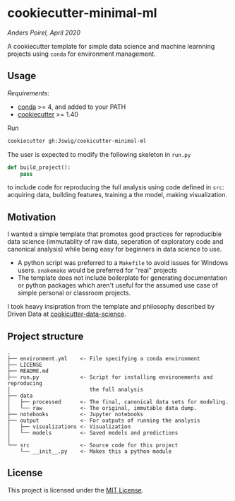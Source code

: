 # cookiecutter-minimal-ml

*Anders Poirel, April 2020*

A cookiecutter template for simple data science  and machine learnning projects using `conda` for environment management.

## Usage

*Requirements*:
- [conda](https://docs.conda.io/en/latest/miniconda.html) >= 4, and added to your PATH
- [cookiecutter](https://cookiecutter.readthedocs.io/en/1.7.0/min) >= 1.40

Run
```bash
cookiecutter gh:Jswig/cookicutter-minimal-ml
```

The user is expected to modify the following skeleton in `run.py` 
```python
def build_project():
    pass
```
to include code for reproducing the full analysis using code defined in `src`: acquiring data, building features, training a the model, making visualization.


## Motivation

I wanted a simple template that promotes good practices for reproducible data science (immutablity of raw data, seperation of exploratory code and canonical analysis) while being easy for beginners in data science to use. 
 - A python script was preferred to a `Makefile` to avoid issues for Windows users. `snakemake` would be preferred for "real" projects
 - The template does not include boilerplate for generating documentation or python packages which aren't useful for the assumed use case of simple personal or classroom projects.


I took heavy insipration from the template and philosophy described by Driven Data at [cookicutter-data-science](https://drivendata.github.io/cookiecutter-data-science/#keep-secrets-and-configuration-out-of-version-control).

## Project structure

```
.
├── environment.yml    <- File specifying a conda environment
├── LICENSE
├── README.md
├── run.py             <- Script for installing environements and reproducing 
│                         the full analysis
├── data
│   ├── processed      <- The final, canonical data sets for modeling.
│   └── raw            <- The original, immutable data dump.
├── notebooks          <- Jupyter notebooks
├── output             <- For outputs of running the analysis
│   ├── visualizations <- Visualization                
│   └── models         <- Saved models and predictions
│
└── src                <- Source code for this project
    └── __init__.py    <- Makes this a python module
```    

## License

This project is licensed under the [MIT License](https://github.com/Jswig/cookiecutter-minimal-ml/blob/master/LICENSE).